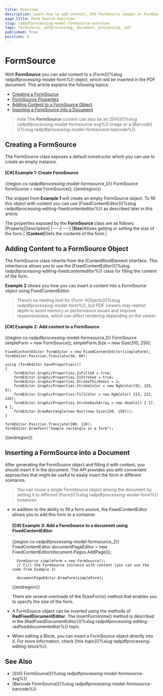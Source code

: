```yaml
---
title: Overview
description: Learn how to add content, SVG FormSource images or FormSource barcodes into a PDF document using RadPdfProcessing.
page_title: Form Source Overview
slug: radpdfprocessing-model-formsource-overview
tags: formsource, pdfprocessing, document, processing, pdf
published: True
position: 0
---
```


# FormSource

With **FormSource** you can add content to a [Form]({%slug radpdfprocessing-model-form%}) object, which will be inserted in the PDF document. This article explains the following topics:

* [Creating a FormSource](#creating-a-formsource)
* [FormSource Properties](#properties)
* [Adding Content to a FormSource Object](#adding-content-to-a-formsource-object)
* [Inserting a FormSource into a Document](#inserting-a-formsource-into-a-document)
      
>note The **FormSource** content can also be an [SVG]({%slug radpdfprocessing-model-formsource-svg%}) image or a [Barcode]({%slug radpdfprocessing-model-formsource-barcode%}). 

## Creating a FormSource

The FormSource class exposes a default constructor which you can use to create an empty instance.      

#### __[C#] Example 1: Create FormSource__

{{region cs-radpdfprocessing-model-formsource_0}}
    FormSource formSource = new FormSource();
{{endregion}}

The snippet from **Example 1** will create an empty FormSource object. To fill this object with content you can use [FixedContentEditor]({%slug radpdfprocessing-editing-fixedcontenteditor%}) as described later in this article.

The properties exposed by the **FormSource** class are as follows:
|Property|Description|
|----|----|
|**Size**|Allows getting or setting the size of the form.|
|**Content**|Gets the contents of the form.| 

## Adding Content to a FormSource Object

The FormSource class inherits from the IContentRootElement interface. This inheritance allows you to use the [FixedContentEditor]({%slug radpdfprocessing-editing-fixedcontenteditor%}) class for filling the content of the form.

**Example 2** shows you how you can insert a content into a FormSource object using FixedContentEditor.

>There’s no nesting limit for [Form XObjects]({%slug radpdfprocessing-model-form%}), but PDF viewers may restrict depth to avoid memory or performance issues and improve responsiveness, which can affect rendering depending on the viewer.

#### __[C#] Example 2: Add content to a FormSource__

{{region cs-radpdfprocessing-model-formsource_1}}
    FormSource simpleForm = new FormSource();
    simpleForm.Size = new Size(310, 250);
    
    FixedContentEditor formEditor = new FixedContentEditor(simpleForm);
    formEditor.Position.Translate(50, 60);
    
    using (formEditor.SaveProperties())
    {
        formEditor.GraphicProperties.IsFilled = true;
        formEditor.GraphicProperties.IsStroked = true;
        formEditor.GraphicProperties.StrokeThickness = 2;
        formEditor.GraphicProperties.StrokeColor = new RgbColor(92, 229, 0);
        formEditor.GraphicProperties.FillColor = new RgbColor( 213, 222, 226);
        formEditor.GraphicProperties.StrokeDashArray = new double[] { 17, 4 };
        formEditor.DrawRectangle(new Rect(new Size(250, 150)));
    }
    
    formEditor.Position.Translate(100, 120);
    formEditor.DrawText("Sample rectangle in a form");
{{endregion}}

## Inserting a FormSource into a Document

After generating the FormSource object and filling it with content, you should insert it in the document. The API provides you with convenient approaches that might be useful to easily insert the form in different scenarios.

>You can reuse a single FormSource object among the document by setting it to different [Form]({%slug radpdfprocessing-model-form%}) instances.

* In addition to the ability to fill a form source, the FixedContentEditor allows you to add this form to a container. 


    #### __[C#] Example 3: Add a FormSource to a document using FixedContentEditor__
    
    {{region cs-radpdfprocessing-model-formsource_2}}
        FixedContentEditor documentPageEditor = new FixedContentEditor(document.Pages.AddPage());
        
        FormSource simpleForm = new FormSource();
        // Fill the FormSource instance with content (you can use the code from Example 2)
        
        documentPageEditor.DrawForm(simpleForm);
    
    {{endregion}}

    There are several overloads of the DrawForm() method that enables you to specify the size of the form.

* A FormSource object can be inserted using the methods of **RadFixedDocumentEditor**. The InsertFormInline() method is described in the [RadFixedDocumentEditor]({%slug radpdfprocessing-editing-radfixeddocumenteditor%}) topic.

* When editing a Block, you can insert a FormSource object directly into it. For more information, check [this topic]({%slug radpdfprocessing-editing-block%}).

## See Also

 * [SVG FormSource]({%slug radpdfprocessing-model-formsource-svg%})
 * [Barcode FormSource]({%slug radpdfprocessing-model-formsource-barcode%})